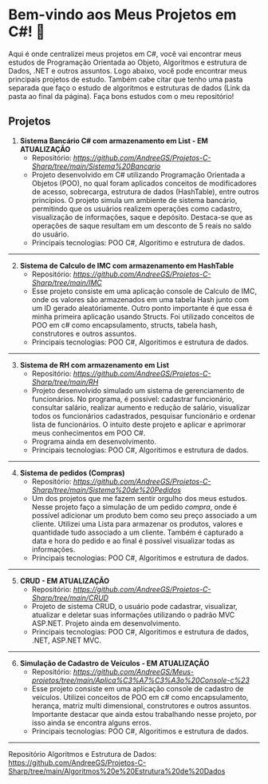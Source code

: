 # Bem-vindo aos Meus Projetos em C#! 👋

Aqui é onde centralizei meus projetos em C#, você vai encontrar meus estudos de Programação Orientada ao Objeto, Algoritmos e estrutura de Dados, .NET e outros assuntos. Logo abaixo, você pode encontrar meus principais projetos de estudo. Também cabe citar que tenho uma pasta separada que faço o estudo de algoritmos e estruturas de dados (Link da pasta ao final da página). Faça bons estudos com o meu repositório!

## Projetos 

1. **Sistema Bancário C# com armazenamento em List - EM ATUALIZAÇÃO**
   - Repositório: *https://github.com/AndreeGS/Projetos-C-Sharp/tree/main/Sistema%20Bancario*
   - Projeto desenvolvido em C# utilizando Programação Orientada a Objetos (POO), no qual foram aplicados conceitos de modificadores de acesso, sobrecarga, estrutura de dados (HashTable), entre outros princípios. O projeto simula um ambiente de sistema bancário, permitindo que os usuários realizem operações como cadastro, visualização de informações, saque e depósito. Destaca-se que as operações de saque resultam em um desconto de 5 reais no saldo do usuário.
   - Principais tecnologias: POO C#, Algoritimo e estrutura de dados.
---
2. **Sistema de Calculo de IMC com armazenamento em HashTable**
   - Repositório: *https://github.com/AndreeGS/Projetos-C-Sharp/tree/main/IMC*
   - Esse projeto consiste em uma aplicação console de Calculo de IMC, onde os valores são armazenados em uma tabela Hash junto com um ID gerado aleatóriamente. Outro ponto importante é que essa é minha primeira aplicação usando Structs. Foi utilizado conceitos de POO em c# como encapsulamento, structs,  tabela hash, construtores e outros assuntos.
   - Principais tecnologias:  POO C#, Algoritimos e estrutura de dados.
---
3. **Sistema de RH com armazenamento em List**
   - Repositório: *https://github.com/AndreeGS/Projetos-C-Sharp/tree/main/RH*
   - Projeto desenvolvido simulado um sistema de gerenciamento de funcionários. No programa, é possível: cadastrar funcionário, consultar salário, realizar aumento e redução de salário, visualizar todos os funcionários cadastrados, pesquisar funcionário e ordenar lista de funcionários. O intuito deste projeto e aplicar e aprimorar meus conhecimentos em POO C#.
   - Programa ainda em desenvolvimento.
   - Principais tecnologias: POO C#, Algoritimos e estrutura de dados.
---
4. **Sistema de pedidos (Compras)**
   - Repositório: *https://github.com/AndreeGS/Projetos-C-Sharp/tree/main/Sistema%20de%20Pedidos*
   - Um dos projetos que me fazem sentir orgulho dos meus estudos. Nesse projeto faço a simulação de um pedido *compra*, onde é possível adicionar um produto bem como seu preço associado a um cliente. Utilizei uma Lista para armazenar os produtos, valores e quantidade tudo associado a um cliente. Também é capturado a data e hora do pedido e ao final é possível visualizar todas as informações.
   - Principais tecnologias: POO C#, Algoritimos e estrutura de dados.
---
5. **CRUD - EM ATUALIZAÇÃO**
   - Repositório: *https://github.com/AndreeGS/Projetos-C-Sharp/tree/main/CRUD*
   - Projeto de sistema CRUD, o usuário pode cadastrar, visualizar, atualizar e deletar suas informações utilizando o padrão MVC ASP.NET. Projeto ainda em desenvolvimento.
   - Principais tecnologias: POO C#, Algoritimos e estrutura de dados, .NET, ASP.NET MVC.
---   
6. **Simulação de Cadastro de Veículos - EM ATUALIZAÇÃO**
   - Repositório: *https://github.com/AndreeGS/Meus-projetos/tree/main/Aplica%C3%A7%C3%A3o%20Console-c%23*
   - Esse projeto consiste em uma aplicação console de cadastro de veículos. Utilizei conceitos de POO em c# como encapsulamento, herança, matriz multi dimensional, construtores e outros assuntos. Importante destacar que ainda estou trabalhando nesse projeto, por isso ainda se encontra alguns erros.
   - Principais tecnologias:  POO C#, Algoritimos e estrutura de dados.

---
Repositório Algoritmos e Estrutura de Dados: 
https://github.com/AndreeGS/Projetos-C-Sharp/tree/main/Algoritmos%20e%20Estrutura%20de%20Dados
